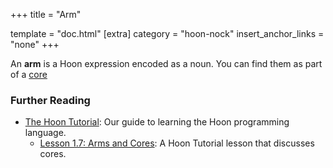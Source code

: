 +++
title = "Arm"

template = "doc.html"
[extra]
category = "hoon-nock"
insert_anchor_links = "none"
+++

An **arm** is a Hoon expression encoded as a noun. You can find them as part of a [core](../core)

### Further Reading

- [The Hoon Tutorial](@/docs/tutorials/hoon/hoon-school/_index.md): Our guide to learning the Hoon programming language.
  - [Lesson 1.7: Arms and Cores](@/docs/tutorials/hoon/hoon-school/arms-and-cores.md): A Hoon Tutorial lesson that discusses cores.
